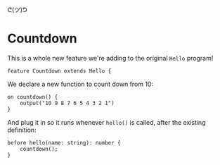 ᕦ(ツ)ᕤ
# Countdown

This is a whole new feature we're adding to the original `Hello` program!

    feature Countdown extends Hello {

We declare a new function to count down from 10:

    on countdown() {
        output("10 9 8 7 6 5 4 3 2 1")
    }

And plug it in so it runs whenever `hello()` is called, after the existing definition:

    before hello(name: string): number {
        countdown();
    }